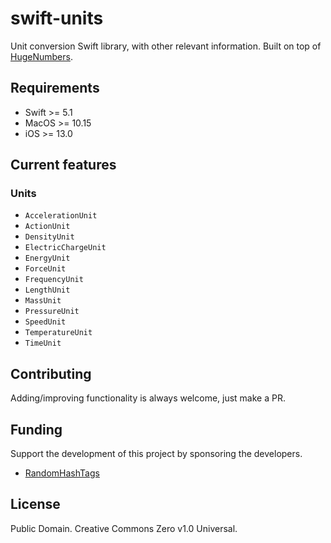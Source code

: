 # swift-units
Unit conversion Swift library, with other relevant information. Built on top of [HugeNumbers](https://github.com/RandomHashTags/swift_huge-numbers).

## Requirements
- Swift >= 5.1
- MacOS >= 10.15
- iOS >= 13.0

## Current features
### Units
- `AccelerationUnit`
- `ActionUnit`
- `DensityUnit`
- `ElectricChargeUnit`
- `EnergyUnit`
- `ForceUnit`
- `FrequencyUnit`
- `LengthUnit`
- `MassUnit`
- `PressureUnit`
- `SpeedUnit`
- `TemperatureUnit`
- `TimeUnit`

## Contributing
Adding/improving functionality is always welcome, just make a PR.

## Funding
Support the development of this project by sponsoring the developers.
- [RandomHashTags](https://github.com/sponsors/RandomHashTags)

## License
Public Domain. Creative Commons Zero v1.0 Universal.
